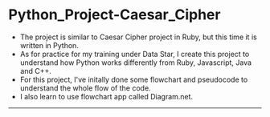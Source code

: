 # Python_Project-Caesar_Cipher
* The project is similar to Caesar Cipher project in Ruby, but this time it is written in Python.
* As for practice for my training under Data Star, I create this project to understand how Python works differently from Ruby, Javascript, Java and C++.
* For this project, I've initally done some flowchart and pseudocode to understand the whole flow of the code.
* I also learn to use flowchart app called Diagram.net.
---
